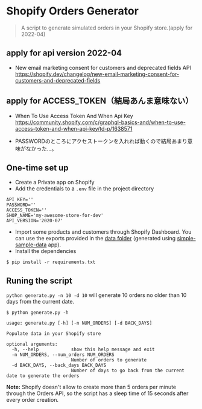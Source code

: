 # Shopify Orders Generator

> A script to generate simulated orders in your Shopify store.(apply for 2022-04)

## apply for api version 2022-04

- New email marketing consent for customers and deprecated fields API  
https://shopify.dev/changelog/new-email-marketing-consent-for-customers-and-deprecated-fields  


## apply for ACCESS_TOKEN（結局あんま意味ない）

- When To Use Access Token And When Api Key  
https://community.shopify.com/c/graphql-basics-and/when-to-use-access-token-and-when-api-key/td-p/1638571

  
* PASSWORDのところにアクセストークンを入れれば動くので結局あまり意味がなかった…。


## One-time set up

- Create a Private app on Shopify
- Add the credentials to a `.env` file in the project directory
```
API_KEY=''
PASSWORD=''
ACCESS_TOKEN=''
SHOP_NAME='my-awesome-store-for-dev'
API_VERSION='2020-07'
```
- Import some products and customers through Shopify Dashboard. You can use the exports provided in the [data folder](/data) (generated using [simple-sample-data](https://apps.shopify.com/simple-sample-data) app). 
- Install the dependencies
```shell script
$ pip install -r requirements.txt
```

## Runing the script
`python generate.py -n 10 -d 10` will generate 10 orders no older than 10 days from the current date.
```shell script
$ python generate.py -h

usage: generate.py [-h] [-n NUM_ORDERS] [-d BACK_DAYS]

Populate data in your Shopify store

optional arguments:
  -h, --help            show this help message and exit
  -n NUM_ORDERS, --num_orders NUM_ORDERS
                        Number of orders to generate
  -d BACK_DAYS, --back_days BACK_DAYS
                        Number of days to go back from the current date to generate the orders
```

**Note:** Shopify doesn't allow to create more than 5 orders per minute through the Orders API, so the script has a sleep time of 15 seconds after every order creation.
